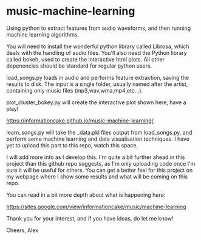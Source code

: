 # music-machine-learning
Using python to extract features from audio waveforms, and then running machine learning algorithms.

You will need to install the wonderful python library called Librosa, which deals with the handling of audio files. You'll also need the Python library called bokeh, used to create the interactive html plots. All other depenencies should be standard for regular python users.

load_songs.py loads in audio and performs feature extraction, saving the results to disk. The input is a single folder, usually named after the artist, containing only music files (mp3,wav,wma,mp4,etc...).

plot_cluster_bokey.py will create the interactive plot shown here, have a play!

https://informationcake.github.io/music-machine-learning/

learn_songs.py will take the _data.pkl files output from load_songs.py, and perform some machine learning and data visualisation techniques. I have yet to upload this part to this repo, watch this space.

I will add more info as I develop this. I'm quite a bit further ahead in this project than this github repo suggests, as I'm only uploading code once I'm sure it will be useful for others. You can get a better feel for this project on my webpage where I show some results and what will be coming on this repo.

You can read in a bit more depth about what is happening here:

https://sites.google.com/view/informationcake/music/machine-learning

Thank you for your interest, and if you have ideas, do let me know!

Cheers,
Alex

